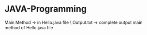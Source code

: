 # JAVA-Programming

Main Method -> in Hello.java file \\
Output.txt -> complete output main method of Hello.java file
